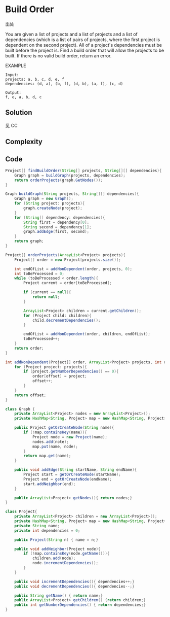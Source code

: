 # Build Order

出处

You are given a list of projects and a list of projects and a list of dependencies (which is a list of pairs of projects, where the first project is dependent on the second project). All of a project's dependencies must be built before the project is. Find a build order that will allow the projects to be built. If there is no valid build order, return an error.

EXAMPLE

    Input:    
    projects: a, b, c, d, e, f
    dependencies: (d, a), (b, f), (d, b), (a, f), (c, d)
    
    Output:
    f, e, a, b, d, c

## Solution

见 CC

## Complexity

## Code

```java
Project[] findBuildOrder(String[] projects, String[][] dependencies){
    Graph graph = buildGraph(projects, dependencies);
    return orderProjects(graph.GetNodes());
}

Graph buildGraph(String projects, String[][] dependencies){
    Graph graph = new Graph();
    for (String project: projects){
        graph.createNode(project);
    }
    for (String[] dependency: dependencies){
        String first = dependency[0];
        String second = dependency[1];
        graph.addEdge(first, second);
    }
    return graph;
}

Project[] orderProjects(ArrayList<Project> projects){
    Project[] order = new Project[projects.size()];

    int endOfList = addNonDependent(order, projects, 0);
    int toBeProcessed = 0;
    while (toBeProcessed < order.length){
        Project current = order[toBeProcessed];

        if (current == null){
            return null;
        }

        ArrayList<Project> children = current.getChildren();
        for (Project child: children){
            child.decrementDependencies();
        }

        endOfList = addNonDependent(order, children, endOfList);
        toBeProcessed++;
    }
    return order;
}

int addNonDependent(Project[] order, ArrayList<Project> projects, int offset){
    for (Project project: projects){
        if (project.getNumberDependencies() == 0){
            order[offset] = project;
            offset++;
        }
    }
    return offset;
}

class Graph {
    private ArrayList<Project> nodes = new ArrayList<Project>();
    private HashMap<String, Project> map = new HashMap<String, Project>();

    public Project getOrCreateNode(String name){
        if (!map.containsKey(name)){
            Project node = new Project(name);
            nodes.add(note);
            map.put(name, node);
        }
        return map.get(name);
    }

    public void addEdge(String startName, String endName){
        Project start = getOrCreateNode(startName);
        Project end = getOrCreateNode(endName);
        start.addNeighbor(end);
    }

    public ArrayList<Project> getNodes(){ return nodes;}
}

class Project{
    private ArrayList<Project> children = new ArrayList<Project>();
    private HashMap<String, Project> map = new HashMap<String, Project>();
    private String name;
    private int dependencies = 0;

    public Project(String n) { name = n;}

    public void addNeighbor(Project node){
        if (!map.containsKey(node.getName())){
            children.add(node);
            node.incrementDependencies();
        }
    }

    public void incrementDependencies(){ dependencies++;}
    public void decrementDependencies(){ dependencies--;}

    public String getName() { return name;}
    public ArrayList<Project> getChildren() {return children;}
    public int getNumberDependencies() { return dependencies;}
}
```


